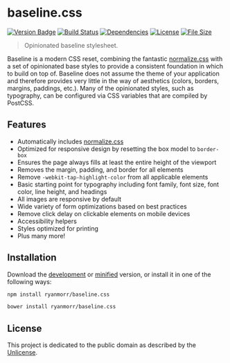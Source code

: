 # baseline.css

[![Version Badge][version-image]][project-url]
[![Build Status][build-image]][build-url]
[![Dependencies][dependencies-image]][project-url]
[![License][license-image]][license-url]
[![File Size][file-size-image]][project-url]

> Opinionated baseline stylesheet.

Baseline is a modern CSS reset, combining the fantastic [normalize.css](https://github.com/necolas/normalize.css) with a set of opinionated base styles to provide a consistent foundation in which to build on top of. Baseline does not assume the theme of your application and therefore provides very little in the way of aesthetics (colors, borders, margins, paddings, etc.). Many of the opinionated styles, such as typography, can be configured via CSS variables that are compiled by PostCSS.

## Features

* Automatically includes [normalize.css](https://github.com/necolas/normalize.css)
* Optimized for responsive design by resetting the box model to `border-box`
* Ensures the page always fills at least the entire height of the viewport
* Removes the margin, padding, and border for all elements
* Remove `-webkit-tap-highlight-color` from all applicable elements
* Basic starting point for typography including font family, font size, font color, line height, and headings
* All images are responsive by default
* Wide variety of form optimizations based on best practices
* Remove click delay on clickable elements on mobile devices
* Accessibility helpers
* Styles optimized for printing
* Plus many more!

## Installation

Download the [development](http://github.com/ryanmorr/baseline.css/raw/master/dist/baseline.css) or [minified](http://github.com/ryanmorr/baseline.css/raw/master/dist/baseline.min.css) version, or install it in one of the following ways:

``` sh
npm install ryanmorr/baseline.css

bower install ryanmorr/baseline.css
```

## License

This project is dedicated to the public domain as described by the [Unlicense](http://unlicense.org/).

[project-url]: https://github.com/ryanmorr/baseline.css
[version-image]: https://badge.fury.io/gh/ryanmorr%2Fbaseline.css.svg
[build-url]: https://travis-ci.org/ryanmorr/baseline.css
[build-image]: https://travis-ci.org/ryanmorr/baseline.css.svg
[dependencies-image]: https://david-dm.org/ryanmorr/baseline.css.svg
[license-image]: https://img.shields.io/badge/license-Unlicense-blue.svg
[license-url]: UNLICENSE
[file-size-image]: https://badge-size.herokuapp.com/ryanmorr/baseline.css/master/dist/baseline.min.css.svg?color=blue&label=file%20size